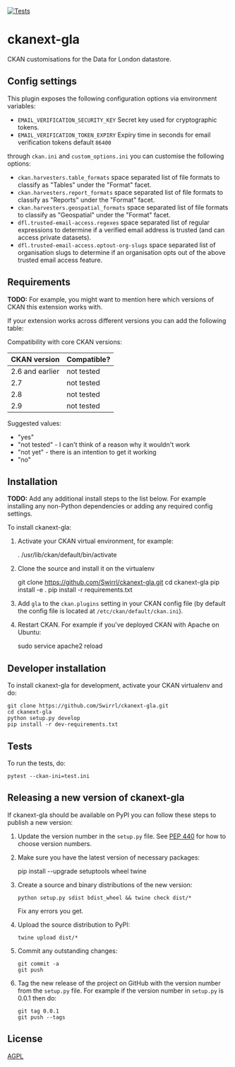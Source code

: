 [![Tests](https://github.com/Swirrl/ckanext-gla/workflows/Tests/badge.svg?branch=main)](https://github.com/Swirrl/ckanext-gla/actions)

# ckanext-gla

CKAN customisations for the Data for London datastore.

## Config settings

This plugin exposes the following configuration options via
environment variables:

- `EMAIL_VERIFICATION_SECURITY_KEY` Secret key used for cryptographic tokens.
- `EMAIL_VERIFICATION_TOKEN_EXPIRY` Expiry time in seconds for email verification tokens default `86400`

through `ckan.ini` and `custom_options.ini` you can customise the following options:

- `ckan.harvesters.table_formats` space separated list of file formats to classify as "Tables" under the "Format" facet.
- `ckan.harvesters.report_formats` space separated list of file formats to classify as "Reports" under the "Format" facet.
- `ckan.harvesters.geospatial_formats` space separated list of file formats to classify as "Geospatial" under the "Format" facet.
- `dfl.trusted-email-access.regexes` space separated list of regular expressions to determine if a verified email address is trusted (and can access private datasets).
- `dfl.trusted-email-access.optout-org-slugs` space separated list of organisation slugs to determine if an organisation opts out of the above trusted email access feature.

## Requirements

**TODO:** For example, you might want to mention here which versions of CKAN this
extension works with.

If your extension works across different versions you can add the following table:

Compatibility with core CKAN versions:

| CKAN version    | Compatible?   |
| --------------- | ------------- |
| 2.6 and earlier | not tested    |
| 2.7             | not tested    |
| 2.8             | not tested    |
| 2.9             | not tested    |

Suggested values:

* "yes"
* "not tested" - I can't think of a reason why it wouldn't work
* "not yet" - there is an intention to get it working
* "no"


## Installation

**TODO:** Add any additional install steps to the list below.
   For example installing any non-Python dependencies or adding any required
   config settings.

To install ckanext-gla:

1. Activate your CKAN virtual environment, for example:

     . /usr/lib/ckan/default/bin/activate

2. Clone the source and install it on the virtualenv

    git clone https://github.com/Swirrl/ckanext-gla.git
    cd ckanext-gla
    pip install -e .
	pip install -r requirements.txt

3. Add `gla` to the `ckan.plugins` setting in your CKAN
   config file (by default the config file is located at
   `/etc/ckan/default/ckan.ini`).

4. Restart CKAN. For example if you've deployed CKAN with Apache on Ubuntu:

     sudo service apache2 reload


## Developer installation

To install ckanext-gla for development, activate your CKAN virtualenv and
do:

    git clone https://github.com/Swirrl/ckanext-gla.git
    cd ckanext-gla
    python setup.py develop
    pip install -r dev-requirements.txt


## Tests

To run the tests, do:

    pytest --ckan-ini=test.ini


## Releasing a new version of ckanext-gla

If ckanext-gla should be available on PyPI you can follow these steps to publish a new version:

1. Update the version number in the `setup.py` file. See [PEP 440](http://legacy.python.org/dev/peps/pep-0440/#public-version-identifiers) for how to choose version numbers.

2. Make sure you have the latest version of necessary packages:

    pip install --upgrade setuptools wheel twine

3. Create a source and binary distributions of the new version:

       python setup.py sdist bdist_wheel && twine check dist/*

   Fix any errors you get.

4. Upload the source distribution to PyPI:

       twine upload dist/*

5. Commit any outstanding changes:

       git commit -a
       git push

6. Tag the new release of the project on GitHub with the version number from
   the `setup.py` file. For example if the version number in `setup.py` is
   0.0.1 then do:

       git tag 0.0.1
       git push --tags

## License

[AGPL](https://www.gnu.org/licenses/agpl-3.0.en.html)

